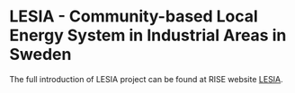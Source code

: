 # LESIA - Community-based Local Energy System in Industrial Areas in Sweden

The full introduction of LESIA project can be found at RISE website [LESIA](https://www.ri.se/en/what-we-do/projects/community-based-local-energy-system-in-industrial-areas-in-sweden).
